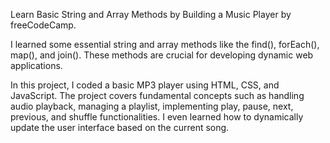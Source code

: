Learn Basic String and Array Methods by Building a Music Player by freeCodeCamp.

I learned some essential string and array methods like the find(), forEach(), map(), and join(). These methods are crucial for developing dynamic web applications.

In this project, I coded a basic MP3 player using HTML, CSS, and JavaScript. The project covers fundamental concepts such as handling audio playback, managing a playlist, implementing play, pause, next, previous, and shuffle functionalities. I even learned how to dynamically update the user interface based on the current song.
